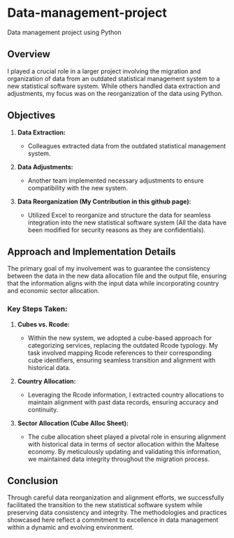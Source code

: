 # Data-management-project
Data management project using Python


## Overview

I played a crucial role in a larger project involving the migration and organization of data from an outdated statistical management system to a new statistical software system. While others handled data extraction and adjustments, my focus was on the reorganization of the data using Python.

## Objectives

1. **Data Extraction:**
   - Colleagues extracted data from the outdated statistical management system.

2. **Data Adjustments:**
   - Another team implemented necessary adjustments to ensure compatibility with the new system.

3. **Data Reorganization (My Contribution in this github page):**
   - Utilized Excel to reorganize and structure the data for seamless integration into the new statistical software system (All the data have been modified for security reasons as they are confidentials).
## Approach and Implementation Details

The primary goal of my involvement was to guarantee the consistency between the data in the new data allocation file and the output file, ensuring that the information aligns with the input data while incorporating country and economic sector allocation.

### Key Steps Taken:

1. **Cubes vs. Rcode:**
   - Within the new system, we adopted a cube-based approach for categorizing services, replacing the outdated Rcode typology. My task involved mapping Rcode references to their corresponding cube identifiers, ensuring seamless transition and alignment with historical data.

2. **Country Allocation:**
   - Leveraging the Rcode information, I extracted country allocations to maintain alignment with past data records, ensuring accuracy and continuity.

3. **Sector Allocation (Cube Alloc Sheet):**
   - The cube allocation sheet played a pivotal role in ensuring alignment with historical data in terms of sector allocation within the Maltese economy. By meticulously updating and validating this information, we maintained data integrity throughout the migration process.

## Conclusion

Through careful data reorganization and alignment efforts, we successfully facilitated the transition to the new statistical software system while preserving data consistency and integrity. The methodologies and practices showcased here reflect a commitment to excellence in data management within a dynamic and evolving environment.
